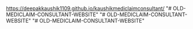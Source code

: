 https://deepakkaushik1109.github.io/kaushikmediclaimconsultant/
"# OLD-MEDICLAIM-CONSULTANT-WEBSITE" 
"# OLD-MEDICLAIM-CONSULTANT-WEBSITE" 
"# OLD-MEDICLAIM-CONSULTANT-WEBSITE" 
